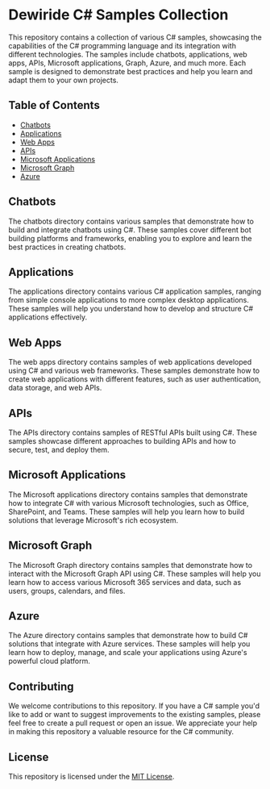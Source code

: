 # Dewiride C# Samples Collection

This repository contains a collection of various C# samples, showcasing the capabilities of the C# programming language and its integration with different technologies. The samples include chatbots, applications, web apps, APIs, Microsoft applications, Graph, Azure, and much more. Each sample is designed to demonstrate best practices and help you learn and adapt them to your own projects.

## Table of Contents

- [Chatbots](#chatbots)
- [Applications](#applications)
- [Web Apps](#web-apps)
- [APIs](#apis)
- [Microsoft Applications](#microsoft-applications)
- [Microsoft Graph](#microsoft-graph)
- [Azure](#azure)

## Chatbots

The chatbots directory contains various samples that demonstrate how to build and integrate chatbots using C#. These samples cover different bot building platforms and frameworks, enabling you to explore and learn the best practices in creating chatbots.

## Applications

The applications directory contains various C# application samples, ranging from simple console applications to more complex desktop applications. These samples will help you understand how to develop and structure C# applications effectively.

## Web Apps

The web apps directory contains samples of web applications developed using C# and various web frameworks. These samples demonstrate how to create web applications with different features, such as user authentication, data storage, and web APIs.

## APIs

The APIs directory contains samples of RESTful APIs built using C#. These samples showcase different approaches to building APIs and how to secure, test, and deploy them.

## Microsoft Applications

The Microsoft applications directory contains samples that demonstrate how to integrate C# with various Microsoft technologies, such as Office, SharePoint, and Teams. These samples will help you learn how to build solutions that leverage Microsoft's rich ecosystem.

## Microsoft Graph

The Microsoft Graph directory contains samples that demonstrate how to interact with the Microsoft Graph API using C#. These samples will help you learn how to access various Microsoft 365 services and data, such as users, groups, calendars, and files.

## Azure

The Azure directory contains samples that demonstrate how to build C# solutions that integrate with Azure services. These samples will help you learn how to deploy, manage, and scale your applications using Azure's powerful cloud platform.

## Contributing

We welcome contributions to this repository. If you have a C# sample you'd like to add or want to suggest improvements to the existing samples, please feel free to create a pull request or open an issue. We appreciate your help in making this repository a valuable resource for the C# community.

## License

This repository is licensed under the [MIT License](LICENSE).
